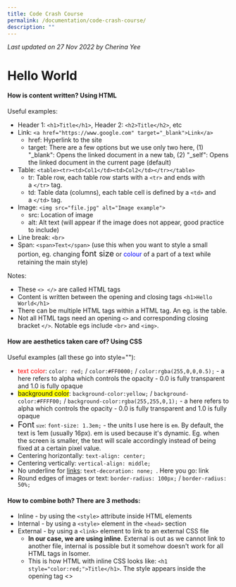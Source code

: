 ```yaml
---
title: Code Crash Course
permalink: /documentation/code-crash-course/
description: ""
---
```

*Last updated on 27 Nov 2022 by Cherina Yee*
# Hello World

#### How is content written? Using **HTML**
Useful examples:
  * Header 1: `<h1>Title</h1>`, Header 2: `<h2>Title</h2>`, etc
  * Link: `<a href="https://www.google.com" target="_blank">Link</a>`
     * href: Hyperlink to the site
     * target: There are a few options but we use only two here, (1) "_blank": Opens the linked document in a new tab, (2) "_self": Opens the linked document in the current page (default)
  * Table: `<table><tr><td>Col1</td><td>Col2</td></tr></table>`
    * tr: Table row, each table row starts with a `<tr>` and ends with a `</tr>` tag.
    * td: Table data (columns), each table cell is defined by a `<td>` and a `</td>` tag.
  * Image: `<img src="file.jpg" alt="Image example">`
    * src: Location of image
    * alt: Alt text (will appear if the image does not appear, good practice to include)
  * Line break: `<br>` 
  * Span: `<span>Text</span>` (use this when you want to style a small portion,  eg. changing <span style="font-size:1.3em">font size</span> or <span style="color:blue;">colour</span> of a part of a text while retaining the main style)
  
Notes:
* These `<> </>` are called HTML tags
* Content is written between the opening and closing tags `<h1>Hello World</h1>`
* There can be multiple HTML tags within a HTML tag. An eg. is the table. 
* Not all HTML tags need an opening `<>` and corresponding closing bracket `</>`.  Notable egs include `<br>` and `<img>`. 


#### How are aesthetics taken care of? Using **CSS**

Useful examples (all these go into style=""):
  * <span style="color:red;">text color</span>: `color: red;` / `color:#FF0000;` / `color:rgba(255,0,0,0.5);` - a here refers to alpha which controls the opacity - 0.0 is fully transparent and 1.0 is fully opaque
  * <span style="background-color:#FFFF00;">background color</span>: `background-color:yellow;`  / `background-color:#FFFF00;` / `background-color:rgba(255,255,0,1);` - a here refers to alpha which controls the opacity - 0.0 is fully transparent and 1.0 is fully opaque
  * <span style="font-size:1.3em">Font</span> <span style="font-size:0.7em">size</span>: ```font-size: 1.3em;``` - the units I use here is ```em```. By default, the text is 1em (usually 16px). em is used because it's dynamic. Eg. when the screen is smaller, the text will scale accordingly instead of being fixed at a certain pixel value.
  * Centering horizontally: ```text-align: center;```
  * Centering vertically: ```vertical-align: middle;```
  * No underline for <a href="https://ww.google.com" target="_blank">links</a>: ```text-decoration: none; ```. Here you go: <a href="https://ww.google.com" target="_blank" style="text-decoration: none; ">link</a>
  * Round edges of images or text: ```border-radius: 100px;``` / ```border-radius: 50%;```

#### How to combine both? There are 3 methods: 
* Inline - by using the ```<style>``` attribute inside HTML elements
* Internal - by using a ```<style>``` element in the ```<head>``` section
* External - by using a ```<link>``` element to link to an external CSS file
	* **In our case, we are using inline**. External is out as we cannot link to another file, internal is possible but it somehow doesn't work for all HTML tags in Isomer.
	* This is how HTML with inline CSS looks like: ```<h1 style="color:red;">Title</h1>```. The style appears inside the opening tag <>